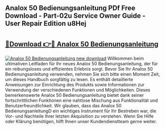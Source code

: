 ## Analox 50 Bedienungsanleitung PDf Free Download - Part-02u Service Owner Guide - User Repair Edition u8Hej

# <h2><a href="http://df1hipp.blite.top/?on=Analox+50+Bedienungsanleitung">🔗Download 👉🔴 Analox 50 Bedienungsanleitung</a></h2>

[![Analox 50 Bedienungsanleitung new download](https://i.imgur.com/lujVjoI.png)](http://df1hipp.blite.top/?on=Analox+50+Bedienungsanleitung)
Willkommen beim ultimativen Leitfaden für Ihr neues Analox 50 Bedienungsanleitung, der für ein reibungsloses und effizientes Erlebnis sorgt. Bevor Sie Ihr Analox 50 Bedienungsanleitung verwenden, nehmen Sie sich bitte einen Moment Zeit, um dieses Handbuch sorgfältig zu lesen. Es enthält detaillierte Anweisungen zur Einrichtung des Produkts sowie Informationen zur Verwendung der verschiedenen Funktionen und Möglichkeiten. Dieses bemerkenswerte Analox 50 Bedienungsanleitung bietet dank seiner fortschrittlichen Funktionen eine nahtlose Mischung aus Funktionalität und Benutzerfreundlichkeit. Wir glauben, dass das Analox 50 BedienungsanleitungD ein wichtiges Instrument für Ihr Bestreben war, die Vor- und Nachteile Ihrer letzten Akquisition zu verstehen. Wenn Sie Hilfe oder Klärung benötigen, hilft Ihnen unser Kundendienstteam gerne weiter.
